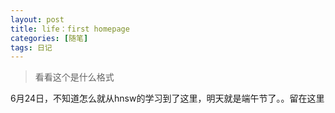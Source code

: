 ```yaml
---
layout: post
title: life：first homepage
categories: [随笔]
tags: 日记
---
```


> 看看这个是什么格式

6月24日，不知道怎么就从hnsw的学习到了这里，明天就是端午节了。。留在这里
